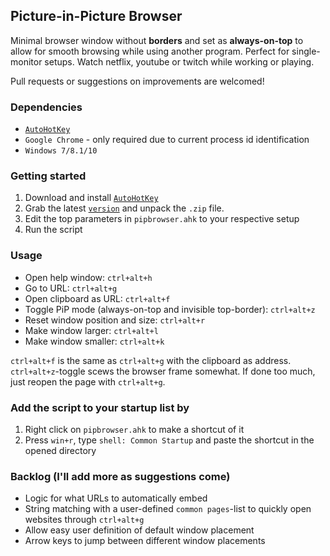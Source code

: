 ## Picture-in-Picture Browser
Minimal browser window without **borders** and set as **always-on-top** to allow for smooth browsing while using another program.
Perfect for single-monitor setups. Watch netflix, youtube or twitch while working or playing. 

Pull requests or suggestions on improvements are welcomed!

### Dependencies

* [`AutoHotKey`](https://autohotkey.com/)
* `Google Chrome` - only required due to current process id identification
* `Windows 7/8.1/10`


### Getting started

1. Download and install [`AutoHotKey`](https://autohotkey.com/)
2. Grab the latest [`version`](https://github.com/jonathanbosson/pipbrowser/archive/master.zip) and unpack the `.zip` file. 
3. Edit the top parameters in `pipbrowser.ahk` to your respective setup
4. Run the script

### Usage 

* Open help window: `ctrl+alt+h`
* Go to URL: `ctrl+alt+g`
* Open clipboard as URL: `ctrl+alt+f`
* Toggle PiP mode (always-on-top and invisible top-border): `ctrl+alt+z`
* Reset window position and size: `ctrl+alt+r`
* Make window larger: `ctrl+alt+l`
* Make window smaller: `ctrl+alt+k`

`ctrl+alt+f` is the same as `ctrl+alt+g` with the clipboard as address.
`ctrl+alt+z`-toggle scews the browser frame somewhat. If done too much, just reopen the page with `ctrl+alt+g`. 


### Add the script to your startup list by 
1. Right click on `pipbrowser.ahk` to make a shortcut of it
2. Press `win+r`, type `shell: Common Startup` and paste the shortcut in the opened directory


### Backlog (I'll add more as suggestions come)

* Logic for what URLs to automatically embed
* String matching with a user-defined `common pages`-list to quickly open websites through `ctrl+alt+g`
* Allow easy user definition of default window placement
* Arrow keys to jump between different window placements